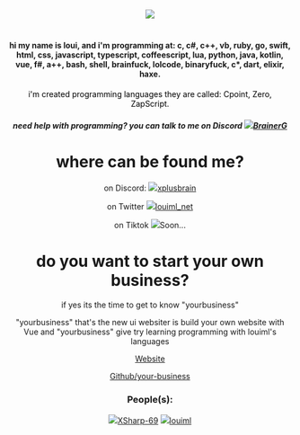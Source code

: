 <h1></h1>
<div align="center">
<img src="https://readme-typing-svg.herokuapp.com?font=Impact&size=21&duration=5015&pause=1000&color=FFFFFFFF&center=true&vCenter=true&multiline=true&width=435&lines=hey%2C+welcome+to+my+github"/>
<h1></h1>
</div>
<h4 align="center">hi my name is loui, and i'm programming at: c, c#, c++, vb, ruby, go, swift, html, css, javascript, typescript, coffeescript, lua, python, java, kotlin, vue, f#, a++, bash, shell, brainfuck, lolcode, binaryfuck, c*, dart, elixir, haxe.</h4>
<p style="color: black" align="center">i'm created programming languages they are called: Cpoint, Zero, ZapScript.</p>
<h5 align="center">need help with programming? you can talk to me on Discord <a href="https://discord.com/users/1019290805963329587"><img src="https://cdn.discordapp.com/avatars/1019290805963329587/8ed90930f4460dc8319847dcb1d609e1.webp?size=24">BrainerG</a></h5>
<h1></h1>
<h1 align="center">where can be found me?</h1>
<div align="center">
<p>on Discord: <a href="https://discord.com/users/1019290805963329587"><img src="https://cdn.discordapp.com/avatars/1019290805963329587/8ed90930f4460dc8319847dcb1d609e1.webp?size=24">xplusbrain</a></p>
<p>on Twitter <a href="https://twitter.com/louiml_net"><img src="https://cdn.discordapp.com/avatars/1019290805963329587/8ed90930f4460dc8319847dcb1d609e1.webp?size=24">louiml_net</a></p>
<p>on Tiktok <a><img src="https://cdn.discordapp.com/avatars/1019290805963329587/8ed90930f4460dc8319847dcb1d609e1.webp?size=24">Soon...</a></p>
</div>
<h1></h1>
<div align="center">
<h1>do you want to start your own business?</h1>
<p>if yes its the time to get to know "yourbusiness"</p>
<p>"yourbusiness" that's the new ui websiter is build your own website with Vue and "yourbusiness" give try learning programming with louiml's languages</p>
<a href="http://yourbusinesses.net/">Website</a><p></p>
<a href="https://github.com/your-business/">Github/your-business</a>
<h3>People(s):</h3>
<div>
<a href="https://github.com/XSharp-69"><img src="https://avatars.githubusercontent.com/u/96888411?s=70&v=4">XSharp-69</a>
<a href="https://github.com/louiml"><img src="https://cdn.discordapp.com/avatars/1019290805963329587/8ed90930f4460dc8319847dcb1d609e1.webp?size=80">louiml</a>
</div>
</div>
<h1></h1>
<!--
<p align="center">
 <img src="https://github-readme-stats.vercel.app/api/top-langs/?username=louiml-net&langs_count=40&theme=dark"/>
 </p>
<h1></h1>
-->
